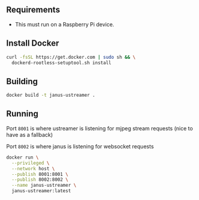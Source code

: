 ## Requirements

* This must run on a Raspberry Pi device.

## Install Docker

```bash
curl -fsSL https://get.docker.com | sudo sh && \
  dockerd-rootless-setuptool.sh install
```

## Building

```bash
docker build -t janus-ustreamer .
```

## Running

Port `8001` is where ustreamer is listening for mjpeg stream requests (nice to have as a fallback)

Port `8002` is where janus is listening for websocket requests

```bash
docker run \
  --privileged \
  --network host \
  --publish 8001:8001 \
  --publish 8002:8002 \
  --name janus-ustreamer \
  janus-ustreamer:latest
```
